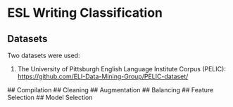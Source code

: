 # ESL Writing Classification
## Datasets
<p>Two datasets were used:</p>
<ol>
  <li>The University of Pittsburgh English Language Institute Corpus (PELIC): <a href = 'https://github.com/ELI-Data-Mining-Group/PELIC-dataset/'>https://github.com/ELI-Data-Mining-Group/PELIC-dataset/</a></li>
</ol>
## Compilation
## Cleaning
## Augmentation
## Balancing
## Feature Selection
## Model Selection
